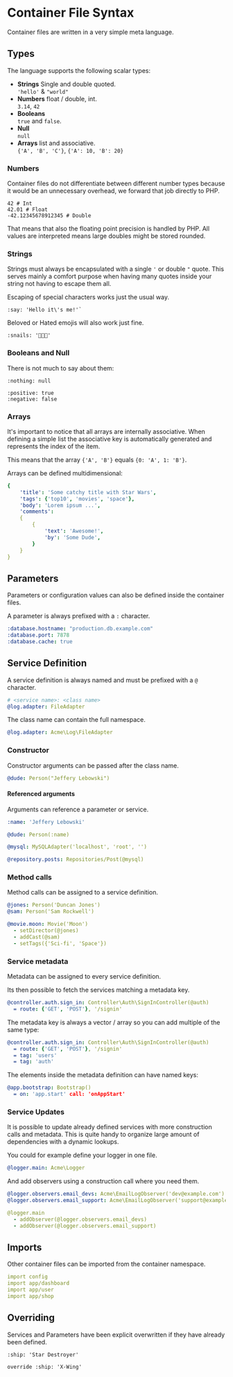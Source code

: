 # Container File Syntax

Container files are written in a very simple meta language.

## Types

The language supports the following scalar types:

 * **Strings** Single and double quoted. <br>
   `'hello'` & `"world"`
 * **Numbers** float / double, int. <br>
    `3.14`, `42`
 * **Booleans** <br>
     `true` and `false`.
 * **Null** <br>
    `null`
 * **Arrays** list and associative. <br>
   `{'A', 'B', 'C'}`, `{'A': 10, 'B': 20}`

### Numbers

Container files do not differentiate between different number types because it would be an unnecessary overhead, we forward that job directly to PHP.

```
42 # Int
42.01 # Float
-42.12345678912345 # Double
```

That means that also the floating point precision is handled by PHP. All values are interpreted means large doubles might be stored rounded.

### Strings

Strings must always be encapsulated with a single `'` or double `"` quote. This serves mainly a comfort purpose when having many quotes inside your string not having to escape them all.

Escaping of special characters works just the usual way. 

```
:say: 'Hello it\'s me!'`
```

Beloved or Hated emojis will also work just fine. 

```
:snails: '🐌🐌🐌'
```

### Booleans and Null

There is not much to say about them:

```
:nothing: null
```

```
:positive: true
:negative: false
```

### Arrays

It's important to notice that all arrays are internally associative. When defining a simple list the associative key is automatically generated and represents the index of the item.

This means that the array `{'A', 'B'}` equals `{0: 'A', 1: 'B'}`.

Arrays can be defined multidimensional:

```yml
{
    'title': 'Some catchy title with Star Wars',
    'tags': {'top10', 'movies', 'space'},
    'body': 'Lorem ipsum ...',
    'comments': 
    {
        {
            'text': 'Awesome!',
            'by': 'Some Dude',
        }
    }
}
```

## Parameters

Parameters or configuration values can also be defined inside the container files. 

A parameter is always prefixed with a `:` character.

```yml
:database.hostname: "production.db.example.com"
:database.port: 7878
:database.cache: true
```

## Service Definition

A service definition is always named and must be prefixed with a `@` character. 

```yml
# <service name>: <class name>
@log.adapter: FileAdapter
```

The class name can contain the full namespace.

```yml
@log.adapter: Acme\Log\FileAdapter
```
### Constructor

Constructor arguments can be passed after the class name. 

```yml
@dude: Person("Jeffery Lebowski")
```

#### Referenced arguments

Arguments can reference a parameter or service.

```yml
:name: 'Jeffery Lebowski'

@dude: Person(:name)
```

```yml
@mysql: MySQLAdapter('localhost', 'root', '')

@repository.posts: Repositories/Post(@mysql)
```

### Method calls

Method calls can be assigned to a service definition.

```yml
@jones: Person('Duncan Jones')
@sam: Person('Sam Rockwell')

@movie.moon: Movie('Moon')
  - setDirector(@jones)
  - addCast(@sam)
  - setTags({'Sci-fi', 'Space'})
```

### Service metadata

Metadata can be assigned to every service definition.

Its then possible to fetch the services matching a metadata key.

```yml
@controller.auth.sign_in: Controller\Auth\SignInController(@auth)
  = route: {'GET', 'POST'}, '/signin'
```

The metadata key is always a vector / array so you can add multiple of the same type:

```yml
@controller.auth.sign_in: Controller\Auth\SignInController(@auth)
  = route: {'GET', 'POST'}, '/signin'
  = tag: 'users'
  = tag: 'auth'
```

The elements inside the metadata definition can have named keys:

```yml
@app.bootstrap: Bootstrap()
  = on: 'app.start' call: 'onAppStart'
```

### Service Updates

It is possible to update already defined services with more construction calls and metadata. 
This is quite handy to organize large amount of dependencies with a dynamic lookups.

You could for example define your logger in one file.

```yml
@logger.main: Acme\Logger
```

And add observers using a construction call where you need them.

```yml
@logger.observers.email_devs: Acme\EmailLogObserver('dev@example.com')
@logger.observers.email_support: Acme\EmailLogObserver('support@example.com')

@logger.main
  - addObserver(@logger.observers.email_devs)
  - addObserver(@logger.observers.email_support)
```

## Imports

Other container files can be imported from the container namespace.

```yml
import config
import app/dashboard
import app/user
import app/shop
```

## Overriding 

Services and Parameters have been explicit overwritten if they have already been defined.

```
:ship: 'Star Destroyer'

override :ship: 'X-Wing'
```
